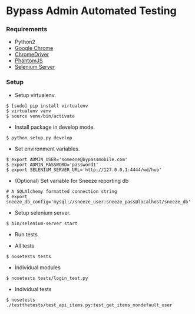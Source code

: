 # Bypass Admin Automated Testing

### Requirements
  - Python2
  - [Google Chrome](https://www.google.com/chrome/)
  - [ChromeDriver](https://sites.google.com/a/chromium.org/chromedriver/home)
  - [PhantomJS](http://phantomjs.org/)
  - [Selenium Server](http://www.seleniumhq.org/download/)

### Setup
- Setup virtualenv.

```
$ [sudo] pip install virtualenv
$ virtualenv venv
$ source venv/bin/activate
```

- Install package in develop mode.

```
$ python setup.py develop
```

- Set environment variables.

```
$ export ADMIN_USER='someone@bypassmobile.com'
$ export ADMIN_PASSWORD='password1'
$ export SELENIUM_SERVER_URL='http://127.0.0.1:4444/wd/hub'
```

- (Optional) Set variable for Sneeze reporting db

```
# A SQLAlchemy formatted connection string
$ export sneeze_db_config='mysql://sneeze_user:sneeze_pass@localhost/sneeze_db'
```

- Setup selenium server.

```
$ bin/selenium-server start
```

- Run tests.

 - All tests

 ```
$ nosetests tests
 ```

 - Individual modules
 
 ```
$ nosetests tests/login_test.py
 ```
 
 - Individual tests
 
 ```
$ nosetests ./testthetests/test_api_items.py:test_get_items_nondefault_user
 ```
